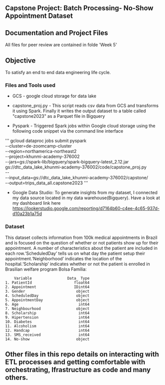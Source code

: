 ## Capstone Project: Batch Processing- No-Show Appointment Dataset

## Documentation and Project Files
All files for peer review are contained in folde 'Week 5'

## Objective 
To satisfy an end to end data engineering life cycle.

### Files and Tools used
* GCS - google cloud storage for data lake

* capstone_proj.py - This script reads csv data from GCS and transforms it using Spark. Finally it writes the output dataset to a table called "capstone2023" as a Parquet file in Bigquery

* Pyspark - Triggered Spark jobs within Google cloud storage using the following code snippet via the command line interface 

''' gcloud dataproc jobs submit pyspark \
    --cluster=de-zoomcamp-cluster \
    --region=northamerica-northeast2 \
    --project=khunmi-academy-376002 \
    --jars=gs://spark-lib/bigquery/spark-bigquery-latest_2.12.jar \
    gs://dtc_data_lake_khunmi-academy-376002/code/capstone_proj.py \
    -- \
        --input_data=gs://dtc_data_lake_khunmi-academy-376002/capstone/ \
        --output=trips_data_all.capstone2023 '''

* Google Data Studio: To generate insights from my dataset, I connected my data source located in my data warehouse(Bigquery). Have a look at my dashboard link here https://lookerstudio.google.com/reporting/d7164b60-c4ee-4c65-937d-d10a23b1a75d

### Dataset

This dataset collects information from 100k medical appointments in Brazil and is focused on the
question of whether or not patients show up for their appointment. A number of characteristics
about the patient are included in each row.‘ScheduledDay’ tells us on what day the patient setup their appointment.‘Neighborhood’ indicates the location of the hospital.‘Scholarship’ indicates whether or not the patient is enrolled in Brasilian welfare program Bolsa Família:

        Variable                Data_ Type
    1. PatientId                   float64
    2. Appointment                 IDint64
    3. Gender                       object
    4. ScheduledDay                 object
    5. AppointmentDay               object
    6. Age                           int64
    7. Neighbourhood                object
    8. Scholarship                   int64
    9. Hipertension                  int64
    10. Diabetes                     int64
    11. Alcoholism                   int64
    12. Handcap                      int64
    13. SMS_received                 int64
    14. No-show                     object



## Other files in this repo details on interacting with ETL processes and getting comfortable with orchestrating, Ifrastructure as code and many others.